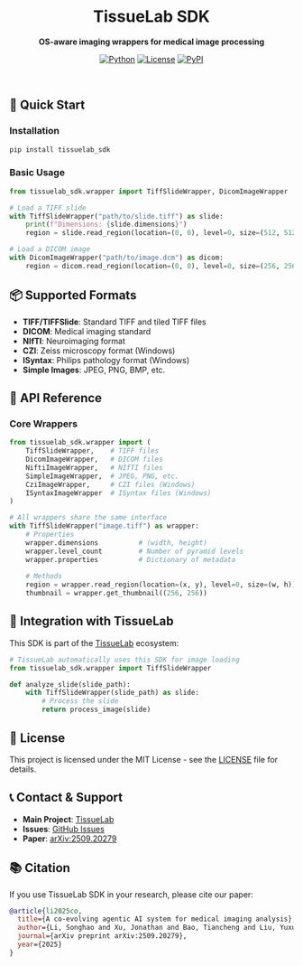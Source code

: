 <div align="center">

# TissueLab SDK

**OS-aware imaging wrappers for medical image processing**

</div>

<div align="center">

[![Python](https://img.shields.io/badge/Python-3.8+-blue.svg)](https://python.org)
[![License](https://img.shields.io/badge/License-MIT-green.svg)](LICENSE)
[![PyPI](https://img.shields.io/badge/PyPI-tissuelab-blue.svg)](https://pypi.org/project/tissuelab/)

</div>

<br>

## 🚀 Quick Start

### Installation

```bash
pip install tissuelab_sdk
```

### Basic Usage

```python
from tissuelab_sdk.wrapper import TiffSlideWrapper, DicomImageWrapper

# Load a TIFF slide
with TiffSlideWrapper("path/to/slide.tiff") as slide:
    print(f"Dimensions: {slide.dimensions}")
    region = slide.read_region(location=(0, 0), level=0, size=(512, 512))

# Load a DICOM image
with DicomImageWrapper("path/to/image.dcm") as dicom:
    region = dicom.read_region(location=(0, 0), level=0, size=(256, 256))
```

## 📦 Supported Formats

- **TIFF/TIFFSlide**: Standard TIFF and tiled TIFF files
- **DICOM**: Medical imaging standard
- **NIfTI**: Neuroimaging format
- **CZI**: Zeiss microscopy format (Windows)
- **ISyntax**: Philips pathology format (Windows)
- **Simple Images**: JPEG, PNG, BMP, etc.

## 🔧 API Reference

### Core Wrappers

```python
from tissuelab_sdk.wrapper import (
    TiffSlideWrapper,    # TIFF files
    DicomImageWrapper,   # DICOM files
    NiftiImageWrapper,   # NIfTI files
    SimpleImageWrapper,  # JPEG, PNG, etc.
    CziImageWrapper,     # CZI files (Windows)
    ISyntaxImageWrapper  # ISyntax files (Windows)
)

# All wrappers share the same interface
with TiffSlideWrapper("image.tiff") as wrapper:
    # Properties
    wrapper.dimensions          # (width, height)
    wrapper.level_count         # Number of pyramid levels
    wrapper.properties          # Dictionary of metadata
    
    # Methods
    region = wrapper.read_region(location=(x, y), level=0, size=(w, h))
    thumbnail = wrapper.get_thumbnail((256, 256))
```

## 🏥 Integration with TissueLab

This SDK is part of the [TissueLab](https://github.com/zhihuanglab/TissueLab) ecosystem:

```python
# TissueLab automatically uses this SDK for image loading
from tissuelab_sdk.wrapper import TiffSlideWrapper

def analyze_slide(slide_path):
    with TiffSlideWrapper(slide_path) as slide:
        # Process the slide
        return process_image(slide)
```

## 📜 License

This project is licensed under the MIT License - see the [LICENSE](LICENSE) file for details.

## 📞 Contact & Support

- **Main Project**: [TissueLab](https://github.com/zhihuanglab/TissueLab)
- **Issues**: [GitHub Issues](https://github.com/zhihuanglab/TissueLab-SDK/issues)
- **Paper**: [arXiv:2509.20279](https://arxiv.org/abs/2509.20279)

## 📚 Citation

If you use TissueLab SDK in your research, please cite our paper:

```bibtex
@article{li2025co,
  title={A co-evolving agentic AI system for medical imaging analysis},
  author={Li, Songhao and Xu, Jonathan and Bao, Tiancheng and Liu, Yuxuan and Liu, Yuchen and Liu, Yihang and Wang, Lilin and Lei, Wenhui and Wang, Sheng and Xu, Yinuo and Cui, Yan and Yao, Jialu and Koga, Shunsuke and Huang, Zhi},
  journal={arXiv preprint arXiv:2509.20279},
  year={2025}
}
```